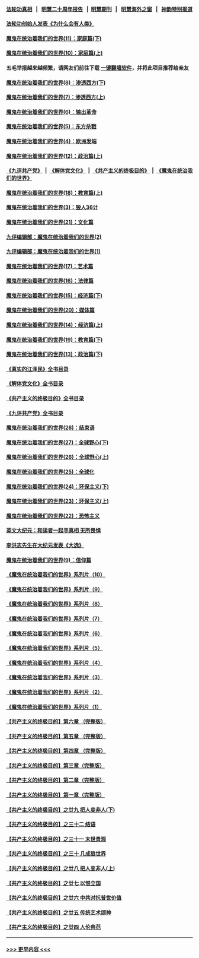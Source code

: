 #### [法轮功真相](https://github.com/gfw-breaker/truth/blob/master/README.md?t=0) &nbsp;&nbsp;|&nbsp;&nbsp; [明慧二十周年报告](https://github.com/gfw-breaker/mh-reports/blob/master/README.md?t=0) &nbsp;&nbsp;|&nbsp;&nbsp;[明慧期刊](https://github.com/gfw-breaker/mh-qikan) &nbsp;&nbsp;|&nbsp;&nbsp; [明慧海外之窗](https://github.com/gfw-breaker/mh-news/blob/master/README.md?t=0) &nbsp;&nbsp;|&nbsp;&nbsp; [神韵特别报道](https://github.com/gfw-breaker/mh-news/blob/master/shenyun.md?t=0)
#### [法轮功创始人发表《为什么会有人类》](../pages/nsc422/n13912117.md?t=03230343) 
#### [魔鬼在统治着我们的世界(11)：家庭篇(下)](../pages/nsc422/n10440961.md?t=03230343) 
#### [魔鬼在统治着我们的世界(10)：家庭篇(上)](../pages/nsc422/n10435448.md?t=03230343) 
#### 五毛举报越来越频繁，请网友们前往下载 [一键翻墙软件](https://github.com/gfw-breaker/ssr-accounts)，并将此项目推荐给亲友
#### [魔鬼在统治着我们的世界(8)：渗透西方(下)](../pages/nsc422/n10429603.md?t=03230343) 
#### [魔鬼在统治着我们的世界(7)：渗透西方(上)](../pages/nsc422/n10426013.md?t=03230343) 
#### [魔鬼在统治着我们的世界(6)：输出革命](../pages/nsc422/n10421536.md?t=03230343) 
#### [魔鬼在统治着我们的世界(5)：东方杀戮](../pages/nsc422/n10417707.md?t=03230343) 
#### [魔鬼在统治着我们的世界(4)：欧洲发端](../pages/nsc422/n10414890.md?t=03230343) 
#### [魔鬼在统治着我们的世界(12)：政治篇(上)](../pages/nsc422/n10444576.md?t=03230343) 
#### [《九评共产党》](https://github.com/begood0513/9ping.md/blob/master/README.md) &nbsp;|&nbsp; [《解体党文化》](../../../../jtdwh.md/blob/master/README.md)  &nbsp;|&nbsp; [《共产主义的终极目的》](../../../../gczydzjmd.md/blob/master/README.md) &nbsp;|&nbsp; [《魔鬼在统治我们的世界》](../../../../mgztzwmdsj.md/blob/master/README.md) 
#### [魔鬼在统治着我们的世界(18)：教育篇(上)](../pages/nsc422/n10526970.md?t=03230343) 
#### [魔鬼在统治着我们的世界(3)：毁人36计](../pages/nsc422/n10411583.md?t=03230343) 
#### [魔鬼在统治着我们的世界(21)：文化篇](../pages/nsc422/n10597706.md?t=03230343) 
#### [九评编辑部：魔鬼在统治着我们的世界(2)](../pages/nsc422/n10410036.md?t=03230343) 
#### [九评编辑部：魔鬼在统治着我们的世界(1)](../pages/nsc422/n10406825.md?t=03230343) 
#### [魔鬼在统治着我们的世界(17)：艺术篇](../pages/nsc422/n10499093.md?t=03230343) 
#### [魔鬼在统治着我们的世界(16)：法律篇](../pages/nsc422/n10485969.md?t=03230343) 
#### [魔鬼在统治着我们的世界(15)：经济篇(下)](../pages/nsc422/n10469975.md?t=03230343) 
#### [魔鬼在统治着我们的世界(20)：媒体篇](../pages/nsc422/n10586579.md?t=03230343) 
#### [魔鬼在统治着我们的世界(14)：经济篇(上)](../pages/nsc422/n10457370.md?t=03230343) 
#### [魔鬼在统治着我们的世界(19)：教育篇(下)](../pages/nsc422/n10564808.md?t=03230343) 
#### [魔鬼在统治着我们的世界(13)：政治篇(下)](../pages/nsc422/n10448270.md?t=03230343) 
#### [《真实的江泽民》全书目录](../pages/nsc422/n13721399.md?t=03230343) 
#### [《解体党文化》全书目录](../pages/nsc422/n13721157.md?t=03230343) 
#### [《共产主义的终极目的》全书目录](../pages/nsc422/n13721048.md?t=03230343) 
#### [《九评共产党》全书目录](../pages/nsc422/n13708085.md?t=03230343) 
#### [魔鬼在统治着我们的世界(28)：结束语](../pages/nsc422/n10936246.md?t=03230343) 
#### [魔鬼在统治着我们的世界(27)：全球野心(下)](../pages/nsc422/n10928319.md?t=03230343) 
#### [魔鬼在统治着我们的世界(26)：全球野心(上)](../pages/nsc422/n10900318.md?t=03230343) 
#### [魔鬼在统治着我们的世界(25)：全球化](../pages/nsc422/n10788205.md?t=03230343) 
#### [魔鬼在统治着我们的世界(24)：环保主义(下)](../pages/nsc422/n10695307.md?t=03230343) 
#### [魔鬼在统治着我们的世界(23)：环保主义(上)](../pages/nsc422/n10688613.md?t=03230343) 
#### [魔鬼在统治着我们的世界(22)：恐怖主义](../pages/nsc422/n10614727.md?t=03230343) 
#### [英文大纪元：和读者一起寻真相 无所畏惧](../pages/nsc422/n12542027.md?t=03230343) 
#### [李洪志先生在大纪元发表《大选》](../pages/nsc422/n12534746.md?t=03230343) 
#### [魔鬼在统治着我们的世界(9)：信仰篇](../pages/nsc422/n10432159.md?t=03230343) 
#### [《魔鬼在统治着我们的世界》系列片（10）](../pages/nsc422/n12292670.md?t=03230343) 
#### [《魔鬼在统治着我们的世界》系列片（9）](../pages/nsc422/n12290859.md?t=03230343) 
#### [《魔鬼在统治着我们的世界》系列片（8）](../pages/nsc422/n12287445.md?t=03230343) 
#### [《魔鬼在统治着我们的世界》系列片（7）](../pages/nsc422/n12283425.md?t=03230343) 
#### [《魔鬼在统治着我们的世界》系列片（6）](../pages/nsc422/n12282314.md?t=03230343) 
#### [《魔鬼在统治着我们的世界》系列片（5）](../pages/nsc422/n12281419.md?t=03230343) 
#### [《魔鬼在统治着我们的世界》系列片（4）](../pages/nsc422/n12274024.md?t=03230343) 
#### [《魔鬼在统治着我们的世界》系列片（3）](../pages/nsc422/n12271322.md?t=03230343) 
#### [《魔鬼在统治着我们的世界》系列片（2）](../pages/nsc422/n12269049.md?t=03230343) 
#### [《魔鬼在统治着我们的世界》系列片（1）](../pages/nsc422/n12267575.md?t=03230343) 
#### [【共产主义的终极目的】第六章 （完整版）](../pages/nsc422/n11428913.md?t=03230343) 
#### [【共产主义的终极目的】第五章 （完整版）](../pages/nsc422/n11428912.md?t=03230343) 
#### [【共产主义的终极目的】第四章 （完整版）](../pages/nsc422/n11428907.md?t=03230343) 
#### [【共产主义的终极目的】第三章（完整版）](../pages/nsc422/n11428848.md?t=03230343) 
#### [【共产主义的终极目的】第二章（完整版）](../pages/nsc422/n11428831.md?t=03230343) 
#### [【共产主义的终极目的】第一章（完整版）](../pages/nsc422/n11417651.md?t=03230343) 
#### [【共产主义的终极目的】之廿九 把人变非人(下)](../pages/nsc422/n11344140.md?t=03230343) 
#### [【共产主义的终极目的】之三十二 结语](../pages/nsc422/n11360535.md?t=03230343) 
#### [【共产主义的终极目的】之三十一 末世景观](../pages/nsc422/n11351129.md?t=03230343) 
#### [【共产主义的终极目的】之三十 几成狼世界](../pages/nsc422/n11348280.md?t=03230343) 
#### [【共产主义的终极目的】之廿八 把人变非人(上)](../pages/nsc422/n11340492.md?t=03230343) 
#### [【共产主义的终极目的】之廿七 以恨立国](../pages/nsc422/n11336944.md?t=03230343) 
#### [【共产主义的终极目的】之廿六 中共对抗普世价值](../pages/nsc422/n11324785.md?t=03230343) 
#### [【共产主义的终极目的】之廿五 传统艺术颂神](../pages/nsc422/n11296396.md?t=03230343) 
#### [【共产主义的终极目的】之廿四 人伦典范](../pages/nsc422/n11296397.md?t=03230343) 

----
#### [ >>> 更早内容 <<< ](../indexes/nsc422-earlier.md)
